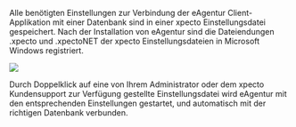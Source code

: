 Alle benötigten Einstellungen zur Verbindung der eAgentur Client-Applikation mit einer Datenbank sind in einer xpecto Einstellungsdatei gespeichert.
Nach der Installation von eAgentur sind die Dateiendungen .xpecto und .xpectoNET der xpecto Einstellungsdateien in Microsoft Windows registriert.

![](http://xpecto.github.io/docs/img/img012.png)

Durch Doppelklick auf eine von Ihrem Administrator oder dem xpecto Kundensupport zur Verfügung gestellte Einstellungsdatei wird eAgentur mit den
entsprechenden Einstellungen gestartet, und automatisch mit der richtigen Datenbank verbunden.
